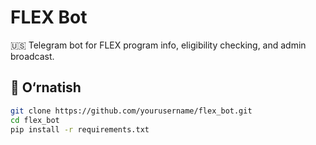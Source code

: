 # FLEX Bot

🇺🇸 Telegram bot for FLEX program info, eligibility checking, and admin broadcast.

## 🔧 O‘rnatish

```bash
git clone https://github.com/yourusername/flex_bot.git
cd flex_bot
pip install -r requirements.txt
